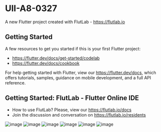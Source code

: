 # UII-A8-0327

A new Flutter project created with FlutLab - https://flutlab.io

## Getting Started

A few resources to get you started if this is your first Flutter project:

- https://flutter.dev/docs/get-started/codelab
- https://flutter.dev/docs/cookbook

For help getting started with Flutter, view our
https://flutter.dev/docs, which offers tutorials,
samples, guidance on mobile development, and a full API reference.

## Getting Started: FlutLab - Flutter Online IDE

- How to use FlutLab? Please, view our https://flutlab.io/docs
- Join the discussion and conversation on https://flutlab.io/residents

![image](https://github.com/CastanedaGabriela/UII-Act8-0327/assets/144732455/53e181d1-fd93-4a90-bffe-0df63328bb50)
![image](https://github.com/CastanedaGabriela/UII-Act8-0327/assets/144732455/658a8f8e-0083-46d9-a616-2b66484a48d5)
![image](https://github.com/CastanedaGabriela/UII-Act8-0327/assets/144732455/26626097-c630-4d9a-b7bb-fe8ac6057221)
![image](https://github.com/CastanedaGabriela/UII-Act8-0327/assets/144732455/fcc83633-e215-4a4e-8dfb-72964d6af3ac)
![image](https://github.com/CastanedaGabriela/UII-Act8-0327/assets/144732455/cdbf6eb1-378b-4877-b503-d38afd4d9a54)
![image](https://github.com/CastanedaGabriela/UII-Act8-0327/assets/144732455/0020123b-e64d-4df7-8d8b-89f8f406b6bf)
